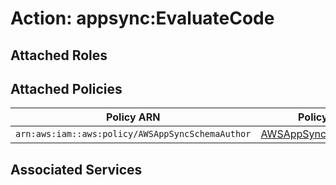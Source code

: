 # Action: appsync:EvaluateCode

## Attached Roles

## Attached Policies

| Policy ARN | Policy Name |
|------------|-------------|
| `arn:aws:iam::aws:policy/AWSAppSyncSchemaAuthor` | [AWSAppSyncSchemaAuthor](../policies.md#awsappsyncschemaauthor) |

## Associated Services

